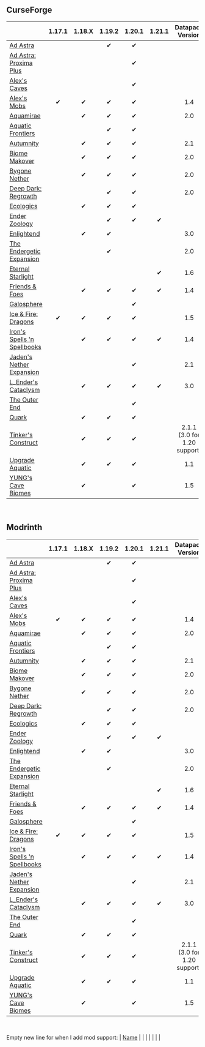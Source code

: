 ## CurseForge

|																																												    |  1.17.1   |  1.18.X  |  1.19.2   |  1.20.1    |  1.21.1    |		Datapack Version			|
|----------------------------------------------------------------------------------------------------------------------------------------------------|:-----------:|:----------:|:-----------:|:-----------:|:-----------:|:--------------------------------------:|
| [Ad Astra](https://www.curseforge.com/minecraft/mc-mods/ad-astra)   															|				  |			   |✔			|✔			  |			   |												|
| [Ad Astra: Proxima Plus](https://www.curseforge.com/minecraft/mc-mods/ad-astra-proxima-plus)				|				  |			   |      		    |✔			  |			   |												|
| [Alex's Caves](https://www.curseforge.com/minecraft/mc-mods/alexs-caves)													|				  |			   |      		    |✔			  |			   |												|
| [Alex's Mobs](https://www.curseforge.com/minecraft/mc-mods/alexs-mobs)													|✔		 	  |✔		   |✔			|✔			  |			   |1.4											|
| [Aquamirae](https://www.curseforge.com/minecraft/mc-mods/ob-aquamirae)												|				  |✔		   |✔			|✔			  |			   |2.0											|
| [Aquatic Frontiers](https://www.curseforge.com/minecraft/mc-mods/aquatic-frontiers)								|				  |			   |✔			|✔			  |			   |												|
| [Autumnity](https://www.curseforge.com/minecraft/mc-mods/autumnity)														|				  |✔		   |✔		    |✔			  |			   |2.1											|
| [Biome Makover](https://www.curseforge.com/minecraft/mc-mods/biome-makeover-forge)					 		|				  |✔		   |✔		    |✔			  |			   |2.0											|
| [Bygone Nether](https://www.curseforge.com/minecraft/mc-mods/bygone-nether)										|				  |✔		   |✔		    |✔			  |			   |2.0											|
| [Deep Dark: Regrowth](https://www.curseforge.com/minecraft/mc-mods/deep-dark-regrowth)					|				  |			   |✔		    |✔			  |			   |2.0											|
| [Ecologics](https://www.curseforge.com/minecraft/mc-mods/ecologics)															|				  |✔		   |✔			|✔			  |			   |												|
| [Ender Zoology](https://www.curseforge.com/minecraft/mc-mods/ender-zoology)											|				  |			   |✔			|✔			  |✔		   |												|
| [Enlightend](https://www.curseforge.com/minecraft/mc-mods/enlightend)														|				  |✔		   |✔			|				  |			   |3.0											|
| [The Endergetic Expansion](https://www.curseforge.com/minecraft/mc-mods/endergetic)								|				  |			   |✔			|				  |			   |2.0											|
| [Eternal Starlight](https://www.curseforge.com/minecraft/mc-mods/eternal-starlight)									|				  |			   |			    |				  |✔		   |1.6											|
| [Friends & Foes](https://www.curseforge.com/minecraft/mc-mods/friends-and-foes-forge)							|				  |✔		   |✔			|✔			  |✔		   |1.4											|
| [Galosphere](https://www.curseforge.com/minecraft/mc-mods/galosphere)													|				  |			   |      		    |✔			  |			   |												|
| [Ice & Fire: Dragons](https://www.curseforge.com/minecraft/mc-mods/ice-and-fire-dragons)     				   	|✔  		  |✔		   |✔			|✔			  |			   |1.5											|
| [Iron's Spells 'n Spellbooks](https://www.curseforge.com/minecraft/mc-mods/irons-spells-n-spellbooks)		|				  |✔		   |✔			|✔			  |✔		   |1.4											|
| [Jaden's Nether Expansion](https://www.curseforge.com/minecraft/mc-mods/jadens-nether-expansion)		|				  |      		   |      		    |✔			  |			   |2.1											|
| [L_Ender's Cataclysm](https://www.curseforge.com/minecraft/mc-mods/lendercataclysm)							|				  |✔		   |✔			|✔			  |✔		   |3.0											|
| [The Outer End](https://www.curseforge.com/minecraft/mc-mods/the-outer-end)											|				  |			   |      		    |✔			  |			   |												|
| [Quark](https://www.curseforge.com/minecraft/mc-mods/quark)                   													|				  |✔		   |✔			|✔			  |			   |												|
| [Tinker's Construct](https://www.curseforge.com/minecraft/mc-mods/tinkers-construct)								|				  |✔		   |✔   	    |✔		      |			   |2.1.1 (3.0 for 1.20 support)	|
| [Upgrade Aquatic](https://www.curseforge.com/minecraft/mc-mods/upgrade-aquatic)									|				  |✔		   |✔			|✔			  |			   |1.1											|
| [YUNG's Cave Biomes](https://www.curseforge.com/minecraft/mc-mods/yungs-cave-biomes)          				|				  |✔		   |      		    |✔			  |			   |1.5											|

<br />

## Modrinth

|																																										|  1.17.1   |  1.18.X  |  1.19.2   |  1.20.1    |  1.21.1    |		Datapack Version			|
|------------------------------------------------------------------------------------------------------------------------------------------|:-----------:|:----------:|:-----------:|:-----------:|:-----------:|:--------------------------------------:|
| [Ad Astra](https://modrinth.com/mod/ad-astra)   																					|				 |				 |✔			|✔			  |			   |												|
| [Ad Astra: Proxima Plus](https://www.curseforge.com/minecraft/mc-mods/ad-astra-proxima-plus)	|				 |				 |      		    |✔			  |				|							|
| [Alex's Caves](https://modrinth.com/mod/alexs-caves)																			|				 |				 |      		    |✔			  |			   |												|
| [Alex's Mobs](https://modrinth.com/mod/alexs-mobs)																			|✔			 |✔			 |✔			|✔			  |			   |1.4											|
| [Aquamirae](https://modrinth.com/mod/ob-aquamirae)																		|				 |✔			 |✔			|✔			  |			   |2.0											|
| [Aquatic Frontiers](https://modrinth.com/mod/aquatic-frontiers)															|				 |				 |✔			|✔			  |			   |												|
| [Autumnity](https://modrinth.com/mod/autumnity)																				|				 |✔			 |✔		    |✔			  |			   |2.1											|
| [Biome Makover](https://modrinth.com/mod/biome-makeover-forge)					 								|				 |✔			 |✔		    |✔			  |			   |2.0											|
| [Bygone Nether](https://modrinth.com/mod/bygone-nether)																|				 |✔			 |✔		    |✔			  |			   |2.0											|
| [Deep Dark: Regrowth](https://www.curseforge.com/minecraft/mc-mods/deep-dark-regrowth)		|				 |				 |✔		    |✔			  |				|2.0					|
| [Ecologics](https://modrinth.com/mod/ecologics)																					|				 |✔			 |✔			|✔			  |			   |												|
| [Ender Zoology](https://modrinth.com/mod/ender-zoology)																	|				 |				 |✔			|✔			  |✔		   |												|
| [Enlightend](https://modrinth.com/mod/enlightend)																				|				 |✔			 |✔			|				  |			   |3.0											|
| [The Endergetic Expansion](https://modrinth.com/mod/endergetic)														|				 |				 |✔			|				  |			   |2.0											|
| [Eternal Starlight](https://modrinth.com/mod/eternal-starlight)															|				 |				 |			    |				  |✔		   |1.6											|
| [Friends & Foes](https://modrinth.com/mod/friends-and-foes-forge)													|				 |✔			 |✔			|✔			  |✔		   |1.4											|
| [Galosphere](https://modrinth.com/mod/galosphere)																			|				 |				 |      		    |✔			  |			   |												|
| [Ice & Fire: Dragons](https://modrinth.com/mod/ice-and-fire-dragons)     				 						  	|✔  	     |✔			 |✔			|✔			  |			   |1.5											|
| [Iron's Spells 'n Spellbooks](https://modrinth.com/mod/irons-spells-n-spellbooks)								|				 |✔			 |✔			|✔			  |✔		   |1.4											|
| [Jaden's Nether Expansion](https://modrinth.com/mod/jadens-nether-expansion)								|				 |				 |      		    |✔			  |			   |2.1											|
| [L_Ender's Cataclysm](https://modrinth.com/mod/l_enders-cataclysm)														|				 |✔			 |✔			|✔			  |✔		   |3.0											|
| [The Outer End](https://modrinth.com/mod/the-outer-end)																	|				 |				 |      		    |✔			  |			   |												|
| [Quark](https://modrinth.com/mod/quark)                   																			|				 |✔			 |✔			|✔			  |			   |												|
| [Tinker's Construct](https://modrinth.com/mod/tinkers-construct)														|				 |✔			 |✔   	    |✔		      |			   |2.1.1 (3.0 for 1.20 support)	|
| [Upgrade Aquatic](https://modrinth.com/mod/upgrade-aquatic)															|				 |✔			 |✔			|✔			  |			   |1.1											|
| [YUNG's Cave Biomes](https://modrinth.com/mod/yungs-cave-biomes)          										|				 |✔			 |      		    |✔			  |			   |1.5											|

<br />

Empty new line for when I add mod support:
| [Name](Link)	|				  |			   |      		    |			      |			   |								  |
